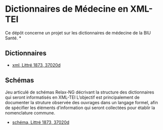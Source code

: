# Dictionnaires de Médecine en XML-TEI

Ce dépôt concerne un projet sur les dictionnaires de médecine de la BIU Santé. *

## Dictionnaires

* [xml, Littré 1873, 37020d](https://biusante.github.io/medict/xml/medict37020d.xml)


## Schémas

Jeu articulé de schémas Relax-NG décrivant la structure des dictionnaires qui seront informatisés en XML-TEI L’objectif est principalement de documenter la struture observée des ouvrages dans un langage formel, afin de spécifier les éléments d’information qui seront collectées pour établir la nomenclature commune.

* [schéma, Littré 1873, 37020d](https://biusante.github.io/medict/schema/medict37020d.html)
